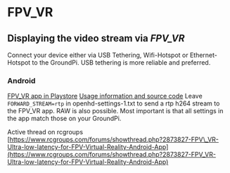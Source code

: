 # FPV\_VR

## Displaying the video stream via _**FPV\_VR**_

Connect your device either via USB Tethering, Wifi-Hotspot or Ethernet-Hotspot to the GroundPi. USB tethering is more reliable and preferred.

### Android

[FPV\_VR app in Playstore](https://play.google.com/store/apps/details?id=constantin.fpv_vr.wifibroadcast) [Usage information and source code](https://github.com/Consti10/FPV_VR_OS) Leave `FORWARD_STREAM=rtp` in openhd-settings-1.txt to send a rtp h264 stream to the FPV\_VR app. RAW is also possible. Most important is that all settings in the app match those on your GroundPi.

Active thread on rcgroups [https://www.rcgroups.com/forums/showthread.php?2873827-FPV\_VR-Ultra-low-latency-for-FPV-Virtual-Reality-Android-App](https://www.rcgroups.com/forums/showthread.php?2873827-FPV_VR-Ultra-low-latency-for-FPV-Virtual-Reality-Android-App)



